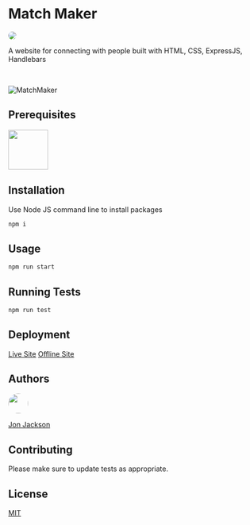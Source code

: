 # Match Maker
  
  <img style="border-radius: 20px;" src="https://img.shields.io/static/v1?label=LICENSE&message=MIT&color=BLUE&style=for-the-badge">

<br>

A website for connecting with people built with HTML, CSS, ExpressJS, Handlebars

<br>

![MatchMaker](images/MatchMaker.PNG)

## Prerequisites

<a href="https://nodejs.org/en/"><img width=80 height=80 src="./images/logo.svg"></a>

## Installation

Use Node JS command line to install packages

```bash
npm i
```

## Usage

```bash
npm run start
```

## Running Tests

```bash
npm run test
```

## Deployment

[Live Site](https://matchmaker-azure.azurewebsites.net/)
[Offline Site](https://matchmaker-azure.azurewebsites.net/)

## Authors

<img width=40 height=40 style="border-radius: 50%;" src="https://avatars1.githubusercontent.com/u/36890724?v=4">

[Jon Jackson](http://github.com/ocskier)

## Contributing
Please make sure to update tests as appropriate.

## License

[MIT](LICENSE)
